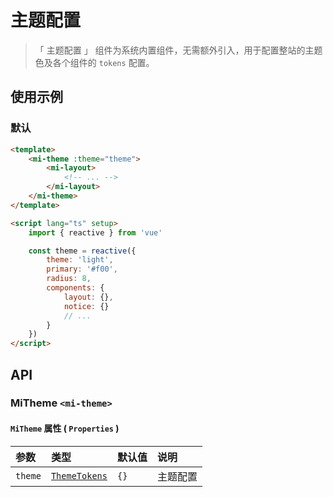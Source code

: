 # 主题配置

> 「 主题配置 」 组件为系统内置组件，无需额外引入，用于配置整站的主题色及各个组件的 `tokens` 配置。

## 使用示例

### 默认

```html
<template>
    <mi-theme :theme="theme">
        <mi-layout>
            <!-- ... -->
        </mi-layout>
    </mi-theme>
</template>

<script lang="ts" setup>
    import { reactive } from 'vue'

    const theme = reactive({
        theme: 'light',
        primary: '#f00',
        radius: 8,
        components: {
            layout: {},
            notice: {}
            // ...
        }
    })
</script>
```

## API

### MiTheme `<mi-theme>`

#### `MiTheme` 属性 ( `Properties` )

| 参数 | 类型 | 默认值 | 说明
| :---- | :---- | :---- | :----
| `theme` | [`ThemeTokens`](../../utils/README.md) | `{}` | 主题配置
